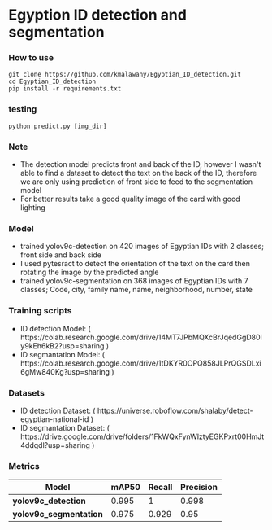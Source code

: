 # Egyption ID detection and segmentation 


### How to use
```
git clone https://github.com/kmalawany/Egyptian_ID_detection.git
cd Egyptian_ID_detection
pip install -r requirements.txt
```
### testing

```
python predict.py [img_dir]
```
### Note
<ul>
<li> The detection model predicts front and back of the ID, however I wasn't able to find a dataset to detect the text on the back of the ID,
therefore we are only using prediction of front side to feed to the segmentation model </li>
<li> For better results take a good quality image of the card with good lighting </li>
</ul>

### Model
<ul>
<li> trained yolov9c-detection on 420 images of Egyptian IDs with 2 classes; front side and back side  </li>
<li> I used pytesract to detect the orientation of the text on the card then rotating the image by the predicted angle </li>
<li> trained yolov9c-segmentation on 368 images of Egyptian IDs with 7 classes; Code, city, family name, name, neighborhood, number, state  </li>
</ul>

### Training scripts  
<ul>
  <li> ID detection Model: ( https://colab.research.google.com/drive/14MT7JPbMQXcBrJqedGgD80ly9kEh6kB2?usp=sharing ) </li>
  <li> ID segmantation Model: ( https://colab.research.google.com/drive/1tDKYR0OPQ858JLPrQGSDLxi6gMw840Kg?usp=sharing ) </li>
</ul>

### Datasets
<ul>
  <li> ID detection Dataset: ( https://universe.roboflow.com/shalaby/detect-egyptian-national-id ) </li>
  <li> ID segmantation Dataset: ( https://drive.google.com/drive/folders/1FkWQxFynWlztyEGKPxrt00HmJt4ddqdl?usp=sharing ) </li>
</ul>

### Metrics

| Model            | mAP50                     | Recall | Precision |
|-----------------|----------------------------|--------|-----------|
| <b> yolov9c_detection </b> | 0.995           |   1    |  0.998    |
| <b> yolov9c_segmentation </b> | 0.975       | 0.929   |  0.95     |


